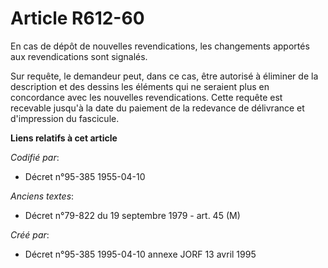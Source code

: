# Article R612-60

En cas de dépôt de nouvelles revendications, les changements apportés aux revendications sont signalés.

Sur requête, le demandeur peut, dans ce cas, être autorisé à éliminer de la description et des dessins les éléments qui ne
seraient plus en concordance avec les nouvelles revendications. Cette requête est recevable jusqu'à la date du paiement de la
redevance de délivrance et d'impression du fascicule.

**Liens relatifs à cet article**

_Codifié par_:

  - Décret n°95-385 1955-04-10

_Anciens textes_:

  - Décret n°79-822 du 19 septembre 1979 - art. 45 (M)

_Créé par_:

  - Décret n°95-385 1995-04-10 annexe JORF 13 avril 1995
